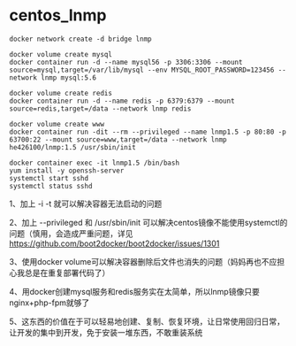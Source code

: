 # centos_lnmp

	docker network create -d bridge lnmp
	
	docker volume create mysql
	docker container run -d --name mysql56 -p 3306:3306 --mount source=mysql,target=/var/lib/mysql --env MYSQL_ROOT_PASSWORD=123456 --network lnmp mysql:5.6

	docker volume create redis
	docker container run -d --name redis -p 6379:6379 --mount source=redis,target=/data --network lnmp redis

	docker volume create www
	docker container run -dit --rm --privileged --name lnmp1.5 -p 80:80 -p 63700:22 --mount source=www,target=/data --network lnmp he426100/lnmp:1.5 /usr/sbin/init

	docker container exec -it lnmp1.5 /bin/bash
	yum install -y openssh-server
	systemctl start sshd
	systemctl status sshd

1、加上 -i -t 就可以解决容器无法启动的问题

2、加上 --privileged 和 /usr/sbin/init 可以解决centos镜像不能使用systemctl的问题（慎用，会造成严重问题，详见 https://github.com/boot2docker/boot2docker/issues/1301

3、使用docker volume可以解决容器删除后文件也消失的问题（妈妈再也不应担心我总是在重复部署代码了）

4、用docker创建mysql服务和redis服务实在太简单，所以lnmp镜像只要nginx+php-fpm就够了

5、这东西的价值在于可以轻易地创建、复制、恢复环境，让日常使用回归日常，让开发的集中到开发，免于安装一堆东西，不敢重装系统
